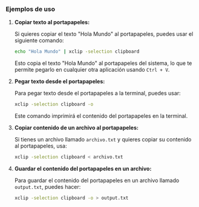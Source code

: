 ### Ejemplos de uso

1. **Copiar texto al portapapeles:**

   Si quieres copiar el texto "Hola Mundo" al portapapeles, puedes usar el siguiente comando:

   ```bash
   echo "Hola Mundo" | xclip -selection clipboard
   ```

   Esto copia el texto "Hola Mundo" al portapapeles del sistema, lo que te permite pegarlo en cualquier otra aplicación usando `Ctrl + V`.

2. **Pegar texto desde el portapapeles:**

   Para pegar texto desde el portapapeles a la terminal, puedes usar:

   ```bash
   xclip -selection clipboard -o
   ```

   Este comando imprimirá el contenido del portapapeles en la terminal.

3. **Copiar contenido de un archivo al portapapeles:**

   Si tienes un archivo llamado `archivo.txt` y quieres copiar su contenido al portapapeles, usa:

   ```bash
   xclip -selection clipboard < archivo.txt
   ```

4. **Guardar el contenido del portapapeles en un archivo:**

   Para guardar el contenido del portapapeles en un archivo llamado `output.txt`, puedes hacer:

   ```bash
   xclip -selection clipboard -o > output.txt
